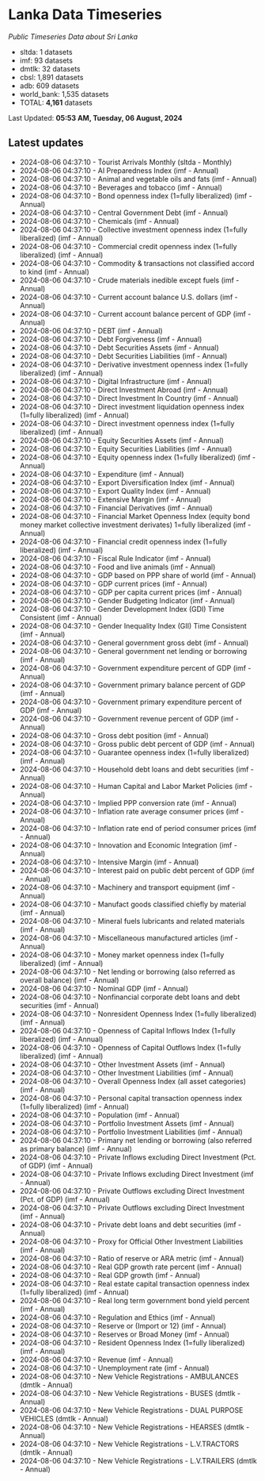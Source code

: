 # Lanka Data Timeseries
*Public Timeseries Data about Sri Lanka*

* sltda: 1 datasets
* imf: 93 datasets
* dmtlk: 32 datasets
* cbsl: 1,891 datasets
* adb: 609 datasets
* world_bank: 1,535 datasets
* TOTAL: **4,161** datasets

Last Updated: **05:53 AM, Tuesday, 06 August, 2024**

## Latest updates

* 2024-08-06 04:37:10 - Tourist Arrivals Monthly (sltda - Monthly)
* 2024-08-06 04:37:10 - AI Preparedness Index (imf - Annual)
* 2024-08-06 04:37:10 - Animal and vegetable oils and fats (imf - Annual)
* 2024-08-06 04:37:10 - Beverages and tobacco (imf - Annual)
* 2024-08-06 04:37:10 - Bond openness index (1=fully liberalized) (imf - Annual)
* 2024-08-06 04:37:10 - Central Government Debt (imf - Annual)
* 2024-08-06 04:37:10 - Chemicals (imf - Annual)
* 2024-08-06 04:37:10 - Collective investment openness index (1=fully liberalized) (imf - Annual)
* 2024-08-06 04:37:10 - Commercial credit openness index (1=fully liberalized) (imf - Annual)
* 2024-08-06 04:37:10 - Commodity & transactions not classified accord to kind (imf - Annual)
* 2024-08-06 04:37:10 - Crude materials inedible except fuels (imf - Annual)
* 2024-08-06 04:37:10 - Current account balance U.S. dollars (imf - Annual)
* 2024-08-06 04:37:10 - Current account balance percent of GDP (imf - Annual)
* 2024-08-06 04:37:10 - DEBT (imf - Annual)
* 2024-08-06 04:37:10 - Debt Forgiveness (imf - Annual)
* 2024-08-06 04:37:10 - Debt Securities Assets (imf - Annual)
* 2024-08-06 04:37:10 - Debt Securities Liabilities (imf - Annual)
* 2024-08-06 04:37:10 - Derivative investment openness index (1=fully liberalized) (imf - Annual)
* 2024-08-06 04:37:10 - Digital Infrastructure (imf - Annual)
* 2024-08-06 04:37:10 - Direct Investment Abroad (imf - Annual)
* 2024-08-06 04:37:10 - Direct Investment In Country (imf - Annual)
* 2024-08-06 04:37:10 - Direct investment liquidation openness index (1=fully liberalized) (imf - Annual)
* 2024-08-06 04:37:10 - Direct investment openness index (1=fully liberalized) (imf - Annual)
* 2024-08-06 04:37:10 - Equity Securities Assets (imf - Annual)
* 2024-08-06 04:37:10 - Equity Securities Liabilities (imf - Annual)
* 2024-08-06 04:37:10 - Equity openness index (1=fully liberalized) (imf - Annual)
* 2024-08-06 04:37:10 - Expenditure (imf - Annual)
* 2024-08-06 04:37:10 - Export Diversification Index (imf - Annual)
* 2024-08-06 04:37:10 - Export Quality Index (imf - Annual)
* 2024-08-06 04:37:10 - Extensive Margin (imf - Annual)
* 2024-08-06 04:37:10 - Financial Derivatives (imf - Annual)
* 2024-08-06 04:37:10 - Financial Market Openness Index (equity bond money market collective investment derivates) 1=fully liberalized (imf - Annual)
* 2024-08-06 04:37:10 - Financial credit openness index (1=fully liberalized) (imf - Annual)
* 2024-08-06 04:37:10 - Fiscal Rule Indicator (imf - Annual)
* 2024-08-06 04:37:10 - Food and live animals (imf - Annual)
* 2024-08-06 04:37:10 - GDP based on PPP share of world (imf - Annual)
* 2024-08-06 04:37:10 - GDP current prices (imf - Annual)
* 2024-08-06 04:37:10 - GDP per capita current prices (imf - Annual)
* 2024-08-06 04:37:10 - Gender Budgeting Indicator (imf - Annual)
* 2024-08-06 04:37:10 - Gender Development Index (GDI) Time Consistent (imf - Annual)
* 2024-08-06 04:37:10 - Gender Inequality Index (GII) Time Consistent (imf - Annual)
* 2024-08-06 04:37:10 - General government gross debt (imf - Annual)
* 2024-08-06 04:37:10 - General government net lending or borrowing (imf - Annual)
* 2024-08-06 04:37:10 - Government expenditure percent of GDP (imf - Annual)
* 2024-08-06 04:37:10 - Government primary balance percent of GDP (imf - Annual)
* 2024-08-06 04:37:10 - Government primary expenditure percent of GDP (imf - Annual)
* 2024-08-06 04:37:10 - Government revenue percent of GDP (imf - Annual)
* 2024-08-06 04:37:10 - Gross debt position (imf - Annual)
* 2024-08-06 04:37:10 - Gross public debt percent of GDP (imf - Annual)
* 2024-08-06 04:37:10 - Guarantee openness index (1=fully liberalized) (imf - Annual)
* 2024-08-06 04:37:10 - Household debt loans and debt securities (imf - Annual)
* 2024-08-06 04:37:10 - Human Capital and Labor Market Policies (imf - Annual)
* 2024-08-06 04:37:10 - Implied PPP conversion rate (imf - Annual)
* 2024-08-06 04:37:10 - Inflation rate average consumer prices (imf - Annual)
* 2024-08-06 04:37:10 - Inflation rate end of period consumer prices (imf - Annual)
* 2024-08-06 04:37:10 - Innovation and Economic Integration (imf - Annual)
* 2024-08-06 04:37:10 - Intensive Margin (imf - Annual)
* 2024-08-06 04:37:10 - Interest paid on public debt percent of GDP (imf - Annual)
* 2024-08-06 04:37:10 - Machinery and transport equipment (imf - Annual)
* 2024-08-06 04:37:10 - Manufact goods classified chiefly by material (imf - Annual)
* 2024-08-06 04:37:10 - Mineral fuels lubricants and related materials (imf - Annual)
* 2024-08-06 04:37:10 - Miscellaneous manufactured articles (imf - Annual)
* 2024-08-06 04:37:10 - Money market openness index (1=fully liberalized) (imf - Annual)
* 2024-08-06 04:37:10 - Net lending or borrowing (also referred as overall balance) (imf - Annual)
* 2024-08-06 04:37:10 - Nominal GDP (imf - Annual)
* 2024-08-06 04:37:10 - Nonfinancial corporate debt loans and debt securities (imf - Annual)
* 2024-08-06 04:37:10 - Nonresident Openness Index (1=fully liberalized) (imf - Annual)
* 2024-08-06 04:37:10 - Openness of Capital Inflows Index (1=fully liberalized) (imf - Annual)
* 2024-08-06 04:37:10 - Openness of Capital Outflows Index (1=fully liberalized) (imf - Annual)
* 2024-08-06 04:37:10 - Other Investment Assets (imf - Annual)
* 2024-08-06 04:37:10 - Other Investment Liabilities (imf - Annual)
* 2024-08-06 04:37:10 - Overall Openness Index (all asset categories) (imf - Annual)
* 2024-08-06 04:37:10 - Personal capital transaction openness index (1=fully liberalized) (imf - Annual)
* 2024-08-06 04:37:10 - Population (imf - Annual)
* 2024-08-06 04:37:10 - Portfolio Investment Assets (imf - Annual)
* 2024-08-06 04:37:10 - Portfolio Investment Liabilities (imf - Annual)
* 2024-08-06 04:37:10 - Primary net lending or borrowing (also referred as primary balance) (imf - Annual)
* 2024-08-06 04:37:10 - Private Inflows excluding Direct Investment (Pct. of GDP) (imf - Annual)
* 2024-08-06 04:37:10 - Private Inflows excluding Direct Investment (imf - Annual)
* 2024-08-06 04:37:10 - Private Outflows excluding Direct Investment (Pct. of GDP) (imf - Annual)
* 2024-08-06 04:37:10 - Private Outflows excluding Direct Investment (imf - Annual)
* 2024-08-06 04:37:10 - Private debt loans and debt securities (imf - Annual)
* 2024-08-06 04:37:10 - Proxy for Official Other Investment Liabilities (imf - Annual)
* 2024-08-06 04:37:10 - Ratio of reserve or ARA metric (imf - Annual)
* 2024-08-06 04:37:10 - Real GDP growth rate percent (imf - Annual)
* 2024-08-06 04:37:10 - Real GDP growth (imf - Annual)
* 2024-08-06 04:37:10 - Real estate capital transaction openness index (1=fully liberalized) (imf - Annual)
* 2024-08-06 04:37:10 - Real long term government bond yield percent (imf - Annual)
* 2024-08-06 04:37:10 - Regulation and Ethics (imf - Annual)
* 2024-08-06 04:37:10 - Reserve or (Import or 12) (imf - Annual)
* 2024-08-06 04:37:10 - Reserves or Broad Money (imf - Annual)
* 2024-08-06 04:37:10 - Resident Openness Index (1=fully liberalized) (imf - Annual)
* 2024-08-06 04:37:10 - Revenue (imf - Annual)
* 2024-08-06 04:37:10 - Unemployment rate (imf - Annual)
* 2024-08-06 04:37:10 - New Vehicle Registrations - AMBULANCES (dmtlk - Annual)
* 2024-08-06 04:37:10 - New Vehicle Registrations - BUSES (dmtlk - Annual)
* 2024-08-06 04:37:10 - New Vehicle Registrations - DUAL PURPOSE VEHICLES (dmtlk - Annual)
* 2024-08-06 04:37:10 - New Vehicle Registrations - HEARSES (dmtlk - Annual)
* 2024-08-06 04:37:10 - New Vehicle Registrations - L.V.TRACTORS (dmtlk - Annual)
* 2024-08-06 04:37:10 - New Vehicle Registrations - L.V.TRAILERS (dmtlk - Annual)